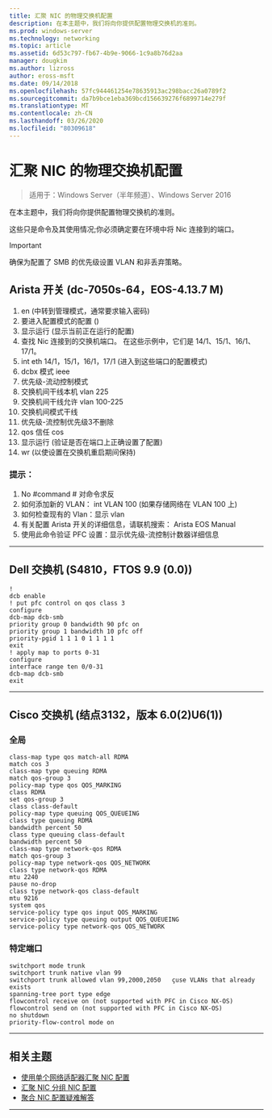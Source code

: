 ```yaml
---
title: 汇聚 NIC 的物理交换机配置
description: 在本主题中，我们将向你提供配置物理交换机的准则。
ms.prod: windows-server
ms.technology: networking
ms.topic: article
ms.assetid: 6d53c797-fb67-4b9e-9066-1c9a8b76d2aa
manager: dougkim
ms.author: lizross
author: eross-msft
ms.date: 09/14/2018
ms.openlocfilehash: 57fc944461254e78635913ac298bacc26a0789f2
ms.sourcegitcommit: da7b9bce1eba369bcd156639276f6899714e279f
ms.translationtype: MT
ms.contentlocale: zh-CN
ms.lasthandoff: 03/26/2020
ms.locfileid: "80309618"
---
```

# <a name="physical-switch-configuration-for-converged-nic"></a>汇聚 NIC 的物理交换机配置

>适用于：Windows Server（半年频道）、Windows Server 2016

在本主题中，我们将向你提供配置物理交换机的准则。 


这些只是命令及其使用情况;你必须确定要在环境中将 Nic 连接到的端口。 

>[!IMPORTANT]
>确保为配置了 SMB 的优先级设置 VLAN 和非丢弃策略。

## <a name="arista-switch-dcs-7050s-64-eos-4137m"></a>Arista 开关 \(dc\-7050s\-64，EOS\-4.13.7 M\)

1.  en \(中转到管理模式，通常要求输入密码\)
2.  要进入配置模式的配置 \(\)
3.  显示运行 \(显示当前正在运行的配置\)
4.  查找 Nic 连接到的交换机端口。 在这些示例中，它们是 14/1、15/1、16/1、17/1。
5.  int eth 14/1，15/1，16/1，17/1 \(进入到这些端口的配置模式\)
6.  dcbx 模式 ieee
7.  优先级-流动控制模式
8.  交换机间干线本机 vlan 225
9.  交换机间干线允许 vlan 100-225
10. 交换机间模式干线
11. 优先级-流控制优先级3不删除
12. qos 信任 cos
13. 显示运行 \(验证是否在端口上正确设置了配置\)
14. wr \(以使设置在交换机重启期间保持\)

### <a name="tips"></a>提示：
1.  No #command # 对命令求反
2.  如何添加新的 VLAN： int VLAN 100 \(如果存储网络在 VLAN 100 上\)
3.  如何检查现有的 Vlan：显示 vlan
4.  有关配置 Arista 开关的详细信息，请联机搜索： Arista EOS Manual
5.  使用此命令验证 PFC 设置：显示优先级-流控制计数器详细信息

--- 

## <a name="dell-switch-s4810-ftos-99-00"></a>Dell 交换机 \(S4810，FTOS 9.9 \(0.0\)\)

    
    !
    dcb enable
    ! put pfc control on qos class 3
    configure
    dcb-map dcb-smb
    priority group 0 bandwidth 90 pfc on
    priority group 1 bandwidth 10 pfc off
    priority-pgid 1 1 1 0 1 1 1 1
    exit
    ! apply map to ports 0-31
    configure
    interface range ten 0/0-31
    dcb-map dcb-smb
    exit
    
--- 

## <a name="cisco-switch-nexus-3132-version-602u61"></a>Cisco 交换机 \(结点3132，版本 6.0\(2\)U6\(1\)\)

### <a name="global"></a>全局
    
    class-map type qos match-all RDMA
    match cos 3
    class-map type queuing RDMA
    match qos-group 3
    policy-map type qos QOS_MARKING
    class RDMA
    set qos-group 3
    class class-default
    policy-map type queuing QOS_QUEUEING
    class type queuing RDMA
    bandwidth percent 50
    class type queuing class-default
    bandwidth percent 50
    class-map type network-qos RDMA
    match qos-group 3
    policy-map type network-qos QOS_NETWORK
    class type network-qos RDMA
    mtu 2240
    pause no-drop
    class type network-qos class-default
    mtu 9216
    system qos
    service-policy type qos input QOS_MARKING
    service-policy type queuing output QOS_QUEUEING
    service-policy type network-qos QOS_NETWORK
    

### <a name="port-specific"></a>特定端口

    
    switchport mode trunk
    switchport trunk native vlan 99
    switchport trunk allowed vlan 99,2000,2050   çuse VLANs that already exists
    spanning-tree port type edge
    flowcontrol receive on (not supported with PFC in Cisco NX-OS)
    flowcontrol send on (not supported with PFC in Cisco NX-OS)
    no shutdown
    priority-flow-control mode on
    
--- 

## <a name="related-topics"></a>相关主题

- [使用单个网络适配器汇聚 NIC 配置](cnic-single.md)
- [汇聚 NIC 分组 NIC 配置](cnic-datacenter.md)
- [聚合 NIC 配置疑难解答](cnic-app-troubleshoot.md)

--- 